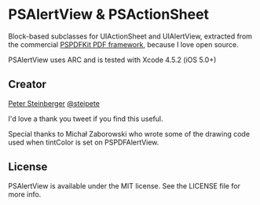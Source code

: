 PSAlertView & PSActionSheet
=============

Block-based subclasses for UIActionSheet and UIAlertView, extracted from the commercial [PSPDFKit PDF framework](http://PSPDFKit.com), because I love open source.

PSAlertView uses ARC and is tested with Xcode 4.5.2 (iOS 5.0+)

## Creator

[Peter Steinberger](http://github.com/steipete)
[@steipete](https://twitter.com/steipete)

I'd love a thank you tweet if you find this useful.

Special thanks to Michał Zaborowski who wrote some of the drawing code used when tintColor is set on PSPDFAlertView.

## License

PSAlertView is available under the MIT license. See the LICENSE file for more info.
